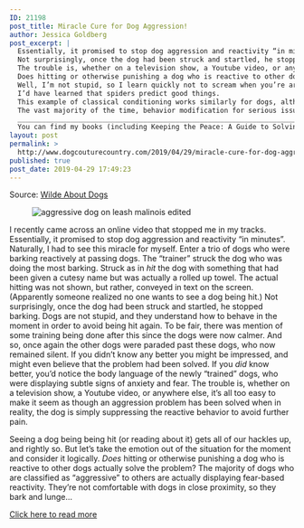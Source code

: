 ```yaml
---
ID: 21198
post_title: Miracle Cure for Dog Aggression!
author: Jessica Goldberg
post_excerpt: |
  Essentially, it promised to stop dog aggression and reactivity “in minutes”.
  Not surprisingly, once the dog had been struck and startled, he stopped barking.
  The trouble is, whether on a television show, a Youtube video, or anywhere else, it’s all too easy to make it seem as though an aggression problem has been solved when in reality, the dog is simply suppressing the reactive behavior to avoid further pain.
  Does hitting or otherwise punishing a dog who is reactive to other dogs actually solve the problem?
  Well, I’m not stupid, so I learn quickly not to scream when you’re around.
  I’d have learned that spiders predict good things.
  This example of classical conditioning works similarly for dogs, although it is not, of course, the entire solution to helping a reactive dog.
  The vast majority of the time, behavior modification for serious issues such as fear or aggression is not a quick fix.
  ________________________________________________________________________________ Don’t want to miss a blog post?
  You can find my books (including Keeping the Peace: A Guide to Solving Dog-Dog Aggression in the Home, Help for Your Fearful Dog, and Don’t Leave Me!
layout: post
permalink: >
  http://www.dogcouturecountry.com/2019/04/29/miracle-cure-for-dog-aggression/
published: true
post_date: 2019-04-29 17:49:23
---
```

<p class="article-info-author-source"> <span>Source: <a href="https://wildewmn.wordpress.com/2019/02/28/miracle-cure-for-dog-aggression/" target="_blank">Wilde About Dogs</a></span> </p> <figure><img alt="aggressive dog on leash malinois edited" data-attachment-id="1955" data-comments-opened="1" data-image-description="" data-image-meta="{" data-image-title="aggressive dog on leash malinois edited" data-large-file="https://wildewmn.files.wordpress.com/2019/02/aggressive-dog-on-leash-malinois-edited.jpg?w=296&amp;h=205?w=450" data-medium-file="https://wildewmn.files.wordpress.com/2019/02/aggressive-dog-on-leash-malinois-edited.jpg?w=296&amp;h=205?w=300" data-orig-file="https://wildewmn.files.wordpress.com/2019/02/aggressive-dog-on-leash-malinois-edited.jpg?w=296&amp;h=205" data-orig-size="833,576" data-permalink="https://wildewmn.wordpress.com/2019/02/28/miracle-cure-for-dog-aggression/aggressive-dog-on-leash-malinois-edited/" sizes="(max-width: 296px) 100vw, 296px" src="https://wildewmn.files.wordpress.com/2019/02/aggressive-dog-on-leash-malinois-edited.jpg?w=592&amp;h=410" srcset="https://wildewmn.files.wordpress.com/2019/02/aggressive-dog-on-leash-malinois-edited.jpg?w=296&amp;h=205 296w, https://wildewmn.files.wordpress.com/2019/02/aggressive-dog-on-leash-malinois-edited.jpg?w=592&amp;h=410 592w, https://wildewmn.files.wordpress.com/2019/02/aggressive-dog-on-leash-malinois-edited.jpg?w=150&amp;h=104 150w, https://wildewmn.files.wordpress.com/2019/02/aggressive-dog-on-leash-malinois-edited.jpg?w=300&amp;h=207 300w"></figure>
<p>I recently came across an online video that stopped me in my tracks. Essentially, it promised to stop dog aggression and reactivity “in minutes”. Naturally, I had to see this miracle for myself. Enter a trio of dogs who were barking reactively at passing dogs. The “trainer” struck the dog who was doing the most barking. Struck as in <em>hit</em> the dog with something that had been given a cutesy name but was actually a rolled up towel. The actual hitting was not shown, but rather, conveyed in text on the screen. (Apparently someone realized no one wants to see a dog being hit.) Not surprisingly, once the dog had been struck and startled, he stopped barking. Dogs are not stupid, and they understand how to behave in the moment in order to avoid being hit again. To be fair, there was mention of some training being done after this since the dogs were now calmer. And so, once again the other dogs were paraded past these dogs, who now remained silent. If you didn’t know any better you might be impressed, and might even believe that the problem had been solved. If you <em>did</em> know better, you’d notice the body language of the newly “trained” dogs, who were displaying subtle signs of anxiety and fear. The trouble is, whether on a television show, a Youtube video, or anywhere else, it’s all too easy to make it seem as though an aggression problem has been solved when in reality, the dog is simply suppressing the reactive behavior to avoid further pain.</p>
<p>Seeing a dog being being hit (or reading about it) gets all of our hackles up, and rightly so. But let’s take the emotion out of the situation for the moment and consider it logically. <em>Does</em> hitting or otherwise punishing a dog who is reactive to other dogs actually solve the problem? The majority of dogs who are classified as “aggressive” to others are actually displaying fear-based reactivity. They’re not comfortable with dogs in close proximity, so they bark and lunge...</p> <p class="article-info-more"> <a href="https://wildewmn.wordpress.com/2019/02/28/miracle-cure-for-dog-aggression/" target="_blank">Click here to read more</a> </p>